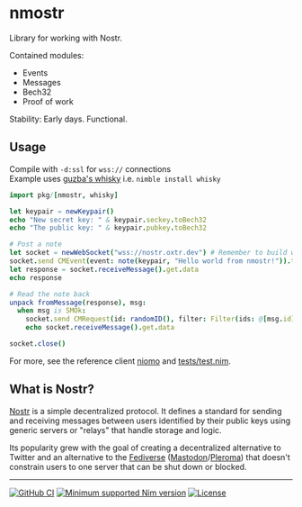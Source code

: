 # nmostr

Library for working with Nostr.

Contained modules:
* Events
* Messages
* Bech32
* Proof of work

Stability: Early days. Functional.

Usage
---

Compile with `-d:ssl` for `wss://` connections  
Example uses [guzba's whisky](https://github.com/guzba/whisky) i.e. `nimble install whisky`
```nim
import pkg/[nmostr, whisky]

let keypair = newKeypair()
echo "New secret key: " & keypair.seckey.toBech32
echo "The public key: " & keypair.pubkey.toBech32

# Post a note
let socket = newWebSocket("wss://nostr.oxtr.dev") # Remember to build with -d:ssl
socket.send CMEvent(event: note(keypair, "Hello world from nmostr!")).toJson
let response = socket.receiveMessage().get.data
echo response

# Read the note back
unpack fromMessage(response), msg:
  when msg is SMOk:
    socket.send CMRequest(id: randomID(), filter: Filter(ids: @[msg.id])).toJson
    echo socket.receiveMessage().get.data

socket.close()
```

For more, see the reference client [niomo](https://github.com/Gruruya/niomo) and [tests/test.nim](tests/test.nim).

What is Nostr?
---
[Nostr](https://nostr.com) is a simple decentralized protocol. It defines a standard for sending and receiving messages between users identified by their public keys using generic servers or "relays" that handle storage and logic.

Its popularity grew with the goal of creating a decentralized alternative to Twitter and an alternative to the [Fediverse](https://www.fediverse.to) ([Mastodon](https://joinmastodon.org)/[Pleroma](https://pleroma.social)) that doesn't constrain users to one server that can be shut down or blocked.

---
[![GitHub CI](../../actions/workflows/build.yml/badge.svg?branch=master)](../../actions/workflows/build.yml)
[![Minimum supported Nim version](https://img.shields.io/badge/Nim-1.9.1+-informational?logo=Nim&labelColor=232733&color=F3D400)](https://nim-lang.org)
[![License](https://img.shields.io/github/license/Gruruya/nmostr?logo=GNU&logoColor=000000&labelColor=FFFFFF&color=663366)](LICENSE.md)
